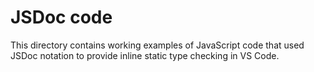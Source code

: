 # JSDoc code

This directory contains working examples of JavaScript code that used JSDoc notation to provide inline static type checking in VS Code.
